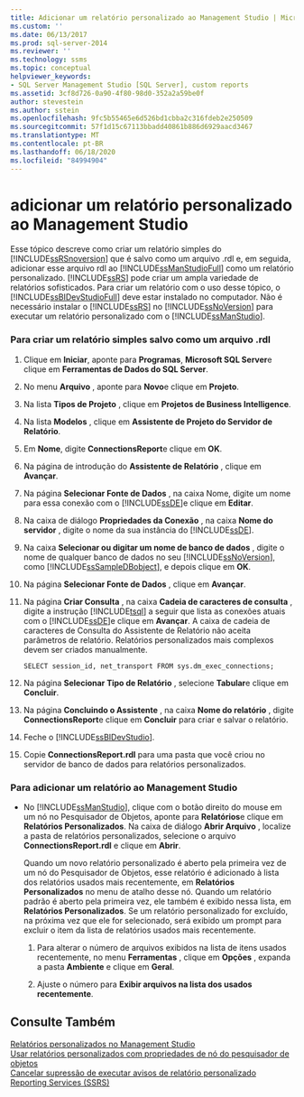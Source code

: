 ```yaml
---
title: Adicionar um relatório personalizado ao Management Studio | Microsoft Docs
ms.custom: ''
ms.date: 06/13/2017
ms.prod: sql-server-2014
ms.reviewer: ''
ms.technology: ssms
ms.topic: conceptual
helpviewer_keywords:
- SQL Server Management Studio [SQL Server], custom reports
ms.assetid: 3cf8d726-0a90-4f80-98d0-352a2a59be0f
author: stevestein
ms.author: sstein
ms.openlocfilehash: 9fc5b55465e6d526bd1cbba2c316fdeb2e250509
ms.sourcegitcommit: 57f1d15c67113bbadd40861b886d6929aacd3467
ms.translationtype: MT
ms.contentlocale: pt-BR
ms.lasthandoff: 06/18/2020
ms.locfileid: "84994904"
---
```

# <a name="add-a-custom-report-to-management-studio"></a>adicionar um relatório personalizado ao Management Studio
  Esse tópico descreve como criar um relatório simples do [!INCLUDE[ssRSnoversion](../../includes/ssrsnoversion-md.md)] que é salvo como um arquivo .rdl e, em seguida, adicionar esse arquivo rdl ao [!INCLUDE[ssManStudioFull](../../includes/ssmanstudiofull-md.md)] como um relatório personalizado. [!INCLUDE[ssRS](../../includes/ssrs.md)] pode criar um ampla variedade de relatórios sofisticados. Para criar um relatório com o uso desse tópico, o [!INCLUDE[ssBIDevStudioFull](../../includes/ssbidevstudiofull-md.md)] deve estar instalado no computador. Não é necessário instalar o [!INCLUDE[ssRS](../../includes/ssrs.md)] no [!INCLUDE[ssNoVersion](../../includes/ssnoversion-md.md)] para executar um relatório personalizado com o [!INCLUDE[ssManStudio](../../includes/ssmanstudio-md.md)].  
  
  
### <a name="to-create-a-simple-report-saved-as-an-rdl-file"></a>Para criar um relatório simples salvo como um arquivo .rdl  
  
1.  Clique em **Iniciar**, aponte para **Programas**, **Microsoft SQL Server**e clique em **Ferramentas de Dados do SQL Server**.  
  
2.  No menu **Arquivo** , aponte para **Novo**e clique em **Projeto**.  
  
3.  Na lista **Tipos de Projeto** , clique em **Projetos de Business Intelligence**.  
  
4.  Na lista **Modelos** , clique em **Assistente de Projeto do Servidor de Relatório**.  
  
5.  Em **Nome**, digite **ConnectionsReport**e clique em **OK**.  
  
6.  Na página de introdução do **Assistente de Relatório** , clique em **Avançar**.  
  
7.  Na página **Selecionar Fonte de Dados** , na caixa Nome, digite um nome para essa conexão com o [!INCLUDE[ssDE](../../includes/ssde-md.md)]e clique em **Editar**.  
  
8.  Na caixa de diálogo **Propriedades da Conexão** , na caixa **Nome do servidor** , digite o nome da sua instância do [!INCLUDE[ssDE](../../includes/ssde-md.md)].  
  
9. Na caixa **Selecionar ou digitar um nome de banco de dados** , digite o nome de qualquer banco de dados no seu [!INCLUDE[ssNoVersion](../../includes/ssnoversion-md.md)], como [!INCLUDE[ssSampleDBobject](../../includes/sssampledbobject-md.md)], e depois clique em **OK**.  
  
10. Na página **Selecionar Fonte de Dados** , clique em **Avançar**.  
  
11. Na página **Criar Consulta** , na caixa **Cadeia de caracteres de consulta** , digite a instrução [!INCLUDE[tsql](../../includes/tsql-md.md)] a seguir que lista as conexões atuais com o [!INCLUDE[ssDE](../../includes/ssde-md.md)]e clique em **Avançar**. A caixa de cadeia de caracteres de Consulta do Assistente de Relatório não aceita parâmetros de relatório. Relatórios personalizados mais complexos devem ser criados manualmente.  
  
     `SELECT session_id, net_transport FROM sys.dm_exec_connections;`  
  
12. Na página **Selecionar Tipo de Relatório** , selecione **Tabular**e clique em **Concluir**.  
  
13. Na página **Concluindo o Assistente** , na caixa **Nome do relatório** , digite **ConnectionsReport**e clique em **Concluir** para criar e salvar o relatório.  
  
14. Feche o [!INCLUDE[ssBIDevStudio](../../includes/ssbidevstudio-md.md)].  
  
15. Copie **ConnectionsReport.rdl** para uma pasta que você criou no servidor de banco de dados para relatórios personalizados.  
  
### <a name="to-add-a-report-to-management-studio"></a>Para adicionar um relatório ao Management Studio  
  
-   No [!INCLUDE[ssManStudio](../../includes/ssmanstudio-md.md)], clique com o botão direito do mouse em um nó no Pesquisador de Objetos, aponte para **Relatórios**e clique em **Relatórios Personalizados**. Na caixa de diálogo **Abrir Arquivo** , localize a pasta de relatórios personalizados, selecione o arquivo **ConnectionsReport.rdl** e clique em **Abrir**.  
  
     Quando um novo relatório personalizado é aberto pela primeira vez de um nó do Pesquisador de Objetos, esse relatório é adicionado à lista dos relatórios usados mais recentemente, em **Relatórios Personalizados** no menu de atalho desse nó. Quando um relatório padrão é aberto pela primeira vez, ele também é exibido nessa lista, em **Relatórios Personalizados**. Se um relatório personalizado for excluído, na próxima vez que ele for selecionado, será exibido um prompt para excluir o item da lista de relatórios usados mais recentemente.  
  
    1.  Para alterar o número de arquivos exibidos na lista de itens usados recentemente, no menu **Ferramentas** , clique em **Opções** , expanda a pasta **Ambiente** e clique em **Geral**.  
  
    2.  Ajuste o número para **Exibir arquivos na lista dos usados recentemente**.  
  
## <a name="see-also"></a>Consulte Também  
 [Relatórios personalizados no Management Studio](custom-reports-in-management-studio.md)   
 [Usar relatórios personalizados com propriedades de nó do pesquisador de objetos](use-custom-reports-with-object-explorer-node-properties.md)   
 [Cancelar supressão de executar avisos de relatório personalizado](unsuppress-run-custom-report-warnings.md)   
 [Reporting Services &#40;SSRS&#41;](../../reporting-services/create-deploy-and-manage-mobile-and-paginated-reports.md)  
  
  
